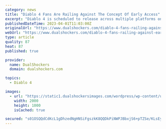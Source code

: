 ```yaml
---
category: news
title: "Diablo 4 Fans Are Railing Against The Concept Of Early Access"
excerpt: "Diablo 4 is scheduled to release across multiple platforms on June 6 with the promise of up to four days of early access to those who purchase the Deluxe or Ultimate editions, and that's not sitting ..."
publishedDateTime: 2023-04-01T11:03:00Z
originalUrl: "https://www.dualshockers.com/diablo-4-fans-railing-against-early-access/"
webUrl: "https://www.dualshockers.com/diablo-4-fans-railing-against-early-access/"
type: article
quality: 87
heat: 87
published: true

provider:
  name: DualShockers
  domain: dualshockers.com

topics:
  - Diablo 4

images:
  - url: "https://static1.dualshockersimages.com/wordpress/wp-content/uploads/2023/04/diablo-4-ultimate-edition-lilith.jpg"
    width: 2000
    height: 1000
    isCached: true

secured: "s01OSQQdCdKcL1gDhzedNgHNSiFgszkK8QQDkPiNWPJBbxjS6+pTZSe/KLsEySS//lDkpXoepHMq3VZRVQSsENExhVykvPinDYngz+OgRiBfHQrQZZ1euhK4cjmaghTvD5KSzmGueS/iynmbc32nIjfjkm85AKSh0iSmepjcY8miqZUHbNVIPGAKJnWMN5kMkOuv6Zq164HHe4ElS1IorRW6hbe+rZMFQsrRzw1JbWOYnj6VM3/HXCcyrICjlRoGhNRq5lrNdHt4tcmeA4AZrWPh3PLdRskO8fQASgmMNp49al/1CQt9bIfYnORKizIToOGb+7H6dZc+DUwiCxpVudUQfyAy8x4tLU/GWPhPghg=;cNm3UTqKMhhwDJsDGEQaKA=="
---
```


